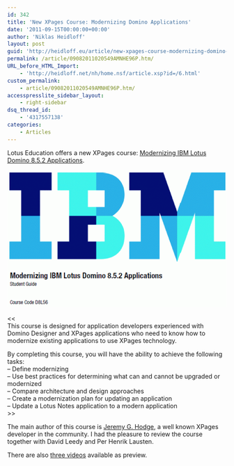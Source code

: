 ```yaml
---
id: 342
title: 'New XPages Course: Modernizing Domino Applications'
date: '2011-09-15T00:00:00+00:00'
author: 'Niklas Heidloff'
layout: post
guid: 'http://heidloff.eu/article/new-xpages-course-modernizing-domino-applications/'
permalink: /article/09082011020549AMNHE96P.htm/
URL_before_HTML_Import:
    - 'http://heidloff.net/nh/home.nsf/article.xsp?id=/6.html'
custom_permalink:
    - article/09082011020549AMNHE96P.htm/
accesspresslite_sidebar_layout:
    - right-sidebar
dsq_thread_id:
    - '4317557138'
categories:
    - Articles
---
```


 Lotus Education offers a new XPages course: [Modernizing IBM Lotus Domino 8.5.2 Applications](http://xpag.es/?12E2).

![image](/assets/img/2011/09/course.gif)

 &lt;&lt;   
 This course is designed for application developers experienced with Domino Designer and XPages applications who need to know how to modernize existing applications to use XPages technology.

 By completing this course, you will have the ability to achieve the following tasks:   
 – Define modernizing   
 – Use best practices for determining what can and cannot be upgraded or modernized   
 – Compare architecture and design approaches   
 – Create a modernization plan for updating an application   
 – Update a Lotus Notes application to a modern application   
 &gt;&gt;

 The main author of this course is [Jeremy G. Hodge](http://www.hodgebloge.com/), a well known XPages developer in the community. I had the pleasure to review the course together with David Leedy and Per Henrik Lausten.

 There are also [three videos](http://www.youtube.com/user/LotusTraining#g/c/9E8D9B1D2BEB5E5E) available as preview.